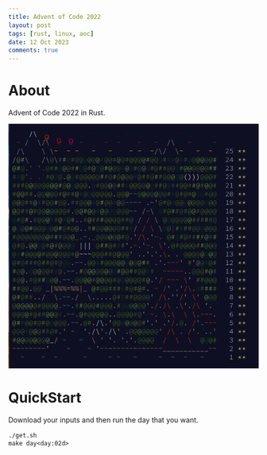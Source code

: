 ```yaml
---
title: Advent of Code 2022
layout: post
tags: [rust, linux, aoc]
date: 12 Oct 2023
comments: true
---
```


# About

Advent of Code 2022 in Rust.

<p align="center">
  <img src="/images/aoc2022/aoc.png" width="1000"/>
</p>

# QuickStart

Download your inputs and then run the day that you want.

```console
./get.sh
make day<day:02d>
```
